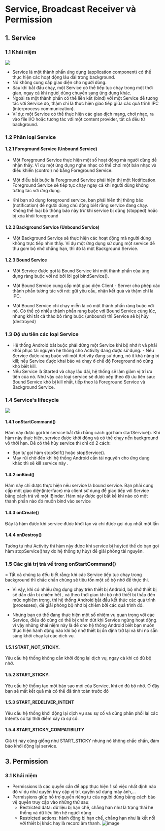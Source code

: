 # Service, Broadcast Receiver và Permission
## 1. Service

### 1.1 Khái niệm
![](https://vncoder.vn/upload/img/lesson/1582860020.jpg)
- Service là một thành phần ứng dụng (application component) có thể thực hiện các hoạt động lâu dài trong background.
- Nó không cung cấp giao diện cho người dùng.
- Sau khi bắt đầu chạy, một Service có thể tiếp tục chạy trong một thời gian, ngay cả khi người dùng chuyển sang ứng dụng khác.
- Ngoài ra một thành phần có thể liên kết (bind) với một Service để tương tác với Service đó, thậm chí là thực hiện giao tiếp giữa các quá trình IPC (interprocess communication).
- Ví dụ: một Service có thể thực hiện các giao dịch mạng, chơi nhạc, ra vào file I/O hoặc tương tác với một content provider, tất cả đều từ background.

### 1.2 Phân loại Service
#### 1.2.1 Foreground Service (Unbound Service)
- Một Foreground Service thực hiện một số hoạt động mà người dùng dễ nhận thấy. Ví dụ một ứng dụng nghe nhạc có thể chơi một bản nhạc và điều khiển (control) nó bằng Foreground Service.

- Một điều bắt buộc là Foreground Service phải hiện thị một Notification. Foreground Service sẽ tiếp tục chạy ngay cả khi người dùng không tương tác với ứng dụng.

- Khi bạn sử dụng foreground service, bạn phải hiển thị thông báo (notification) để người dùng chủ động biết rằng service đang chạy. Không thể loại bỏ thông báo này trừ khi service bị dừng (stopped) hoặc bị xóa khỏi foreground

#### 1.2.2 Background Service (Unbound Service)
- Một Background Service sẽ thực hiện các hoạt động mà người dùng không trực tiếp nhìn thấy. Ví dụ một ứng dụng sử dụng một service để thu gom bộ nhớ chẳng hạn, thì đó là một Background Service.

#### 1.2.3 Bound Service
- Một Service được gọi là Bound Service khi một thành phần của ứng dụng ràng buộc với nó bởi lời gọi bindService().

- Một Bound Service cung cấp một giao diện Client - Server cho phép các thành phần tương tác với nó: gửi yêu cầu, nhận kết quả và thậm chí là IPC.

- Một Bound Service chỉ chạy miễn là có một thành phần ràng buộc với nó. Có thể có nhiều thành phần ràng buộc với Bound Service cùng lúc, nhưng khi tất cả tháo bỏ ràng buộc (unbound) thì Service sẽ bị hủy (destroyed)

### 1.3 Độ ưu tiên các loại Service
- Hệ thống Android bắt buộc phải dừng một Service khi bộ nhớ ít và phải khôi phục tài nguyên hệ thống cho Activity đang được sử dụng. - Nếu Service được ràng buộc với một Activity đang sử dụng, nó ít khả năng bị kill; nếu Service được khai báo và chạy ở chế độ Foreground nó cũng khó biết kill.
- Nếu Service là Started và chạy lâu dài, hệ thống sẽ làm giảm vị trí ưu tiên của nó. Như vậy các loại service sẽ được xếp theo độ ưu tiên sau: Bound Service khó bị kill nhất, tiếp theo là Foreground Service và Background Service.

### 1.4 Service's lifecycle
![](https://vntalking.com/wp-content/uploads/2018/10/vong-doi-service-android.jpg)

#### 1.4.1 onStartCommand()
Hàm này được gọi khi service bắt đầu bằng cách gọi hàm startService(). Khi hàm này thực hiện, service được khởi động và có thể chạy nền background vô thời hạn. Để có thể hủy service thì chỉ có 2 cách:

- Bạn tự gọi hàm stopSelf() hoặc stopService().
- May rủi chờ đến khi hệ thống Android cần tài nguyên cho ứng dụng khác thì sẽ kill service này .
#### 1.4.2 onBind()

Hàm này chỉ được thực hiện nếu service là bound service. Bạn phải cung cấp một giao diện(interface) mà client sử dụng để giao tiếp với Service bằng cách trả về một IBinder. Hàm này được gọi bất kể khi nào có một thành phần nào đó muốn bind vào service

#### 1.4.3 onCreate()

Đây là hàm được khi service được khởi tạo và chỉ được gọi duy nhất một lần
#### 1.4.4 onDestroy()

Tương tự như Activity thì hàm này được khi service bị hủy(có thể do bạn gọi hàm stopService()hay do hệ thống tự hủy) để giải phóng tài nguyên.
### 1.5 Các giá trị trả về trong onStartCommand()
= Tất cả chúng ta đều biết rằng: khi các Service tiếp tục chạy trong  background thì chắc chắn chúng sẽ tiêu tốn một số bộ nhớ để thực thi.

- Vì vậy, khi có nhiều ứng dụng chạy trên thiết bị Android, bộ nhớ thiết bị sẽ dần dần bị chiếm hết , và theo thời gian khi bộ nhớ thiết bị thấp đến mức nghiêm trọng, thì hệ thống Android bắt đầu kết thúc các quá trình (processes), để giải phóng bộ nhớ bị chiếm bởi các quá trình đó.

- Nhưng bạn có thể đang thực hiện một số nhiệm vụ quan trọng với các Service, điều đó cũng có thể bị chấm dứt khi Service ngừng hoạt động. vì vậy những khái niệm này là để cho hệ thống Android biết bạn muốn thực hiện hành động nào khi bộ nhớ thiết bị ổn định trở lại và khi nó sẵn sàng khởi chạy lại các dịch vụ.

#### 1.5.1 START_NOT_STICKY.
Yêu cầu hệ thống không cần khởi động lại dịch vụ, ngay cả khi có đủ bộ nhớ.

#### 1.5.2 START_STICKY.
Yêu cầu hệ thống tạo một bản sao mới của Service, khi có đủ bộ nhớ. Ở đây bạn sẽ mất kết quả mà có thể đã tính toán trước đó

#### 1.5.3 START_REDELIVER_INTENT
Yêu cầu hệ thống khởi động lại dịch vụ sau sự cố và cũng phân phối lại các Intents có tại thời điểm xảy ra sự cố.

#### 1.5.4 START_STICKY_COMPATIBILITY
Giá trị này cũng giống như START_STICKY nhưng nó không chắc chắn, đảm bảo khởi động lại service.

## 3. Permission
### 3.1 Khái niệm
- Permissions là các quyền cần để app thực hiện 1 số việc nhất định nào đó ví dụ như quyền truy cập vị trí, quyền sử dụng máy ảnh,...
- Permissions giúp hỗ trợ quyền riêng tư của người dùng bằng cách bảo vệ quyền truy cập vào những thứ sau:
    + Restricted data: dữ liệu bị hạn chế, chẳng hạn như là trạng thái hệ thống và dữ liệu liên hệ người dùng.
    + Restricted actions: hành động bị hạn chế, chẳng hạn như là kết nối với thiết bị khác hay là record âm thanh.
![image](https://user-images.githubusercontent.com/84316258/184805603-8ca28afc-b0dd-4d45-9f30-7cd2bfc8403b.png)
